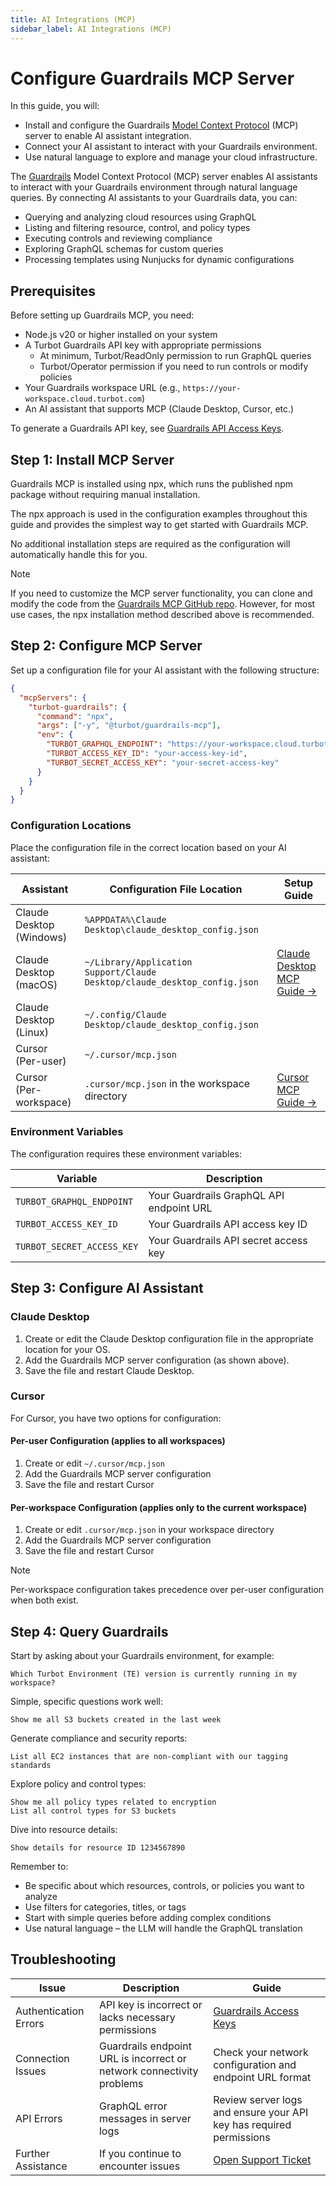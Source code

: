 ```yaml
---
title: AI Integrations (MCP)
sidebar_label: AI Integrations (MCP)
---
```


# Configure Guardrails MCP Server

In this guide, you will:

- Install and configure the Guardrails [Model Context Protocol](https://modelcontextprotocol.io) (MCP) server to enable AI assistant integration.
- Connect your AI assistant to interact with your Guardrails environment.
- Use natural language to explore and manage your cloud infrastructure.

The [Guardrails](https://turbot.com/guardrails) Model Context Protocol (MCP) server enables AI assistants to interact with your Guardrails environment through natural language queries. By connecting AI assistants to your Guardrails data, you can:

- Querying and analyzing cloud resources using GraphQL
- Listing and filtering resource, control, and policy types
- Executing controls and reviewing compliance
- Exploring GraphQL schemas for custom queries
- Processing templates using Nunjucks for dynamic configurations

## Prerequisites

Before setting up Guardrails MCP, you need:

- Node.js v20 or higher installed on your system
- A Turbot Guardrails API key with appropriate permissions
  - At minimum, Turbot/ReadOnly permission to run GraphQL queries
  - Turbot/Operator permission if you need to run controls or modify policies
- Your Guardrails workspace URL (e.g., `https://your-workspace.cloud.turbot.com`)
- An AI assistant that supports MCP (Claude Desktop, Cursor, etc.)

To generate a Guardrails API key, see [Guardrails API Access Keys](https://turbot.com/guardrails/docs/guides/using-guardrails/iam/access-keys#generate-a-new-guardrails-api-access-key).

## Step 1: Install MCP Server

Guardrails MCP is installed using npx, which runs the published npm package without requiring manual installation.

The npx approach is used in the configuration examples throughout this guide and provides the simplest way to get started with Guardrails MCP.

No additional installation steps are required as the configuration will automatically handle this for you.

> [!NOTE]
> If you need to customize the MCP server functionality, you can clone and modify the code from the [Guardrails MCP GitHub repo](https://github.com/turbot/guardrails-mcp). However, for most use cases, the npx installation method described above is recommended.

## Step 2: Configure MCP Server

Set up a configuration file for your AI assistant with the following structure:

```json
{
  "mcpServers": {
    "turbot-guardrails": {
      "command": "npx",
      "args": ["-y", "@turbot/guardrails-mcp"],
      "env": {
        "TURBOT_GRAPHQL_ENDPOINT": "https://your-workspace.cloud.turbot.com/api/latest/graphql",
        "TURBOT_ACCESS_KEY_ID": "your-access-key-id",
        "TURBOT_SECRET_ACCESS_KEY": "your-secret-access-key"
      }
    }
  }
}
```

### Configuration Locations

Place the configuration file in the correct location based on your AI assistant:

| Assistant                | Configuration File Location                                               | Setup Guide                                                                   |
| ------------------------ | ------------------------------------------------------------------------- | ----------------------------------------------------------------------------- |
| Claude Desktop (Windows) | `%APPDATA%\Claude Desktop\claude_desktop_config.json`                     |
| Claude Desktop (macOS)   | `~/Library/Application Support/Claude Desktop/claude_desktop_config.json` | [Claude Desktop MCP Guide →](https://modelcontextprotocol.io/quickstart/user) |
| Claude Desktop (Linux)   | `~/.config/Claude Desktop/claude_desktop_config.json`                     |
| Cursor (Per-user)        | `~/.cursor/mcp.json`                                                      |
| Cursor (Per-workspace)   | `.cursor/mcp.json` in the workspace directory                             | [Cursor MCP Guide →](https://docs.cursor.com/context/model-context-protocol)  |

### Environment Variables

The configuration requires these environment variables:

| Variable                   | Description                              |
| -------------------------- | ---------------------------------------- |
| `TURBOT_GRAPHQL_ENDPOINT`  | Your Guardrails GraphQL API endpoint URL |
| `TURBOT_ACCESS_KEY_ID`     | Your Guardrails API access key ID        |
| `TURBOT_SECRET_ACCESS_KEY` | Your Guardrails API secret access key    |

## Step 3: Configure AI Assistant

### Claude Desktop

1. Create or edit the Claude Desktop configuration file in the appropriate location for your OS.
2. Add the Guardrails MCP server configuration (as shown above).
3. Save the file and restart Claude Desktop.

### Cursor

For Cursor, you have two options for configuration:

#### Per-user Configuration (applies to all workspaces)

1. Create or edit `~/.cursor/mcp.json`
2. Add the Guardrails MCP server configuration
3. Save the file and restart Cursor

#### Per-workspace Configuration (applies only to the current workspace)

1. Create or edit `.cursor/mcp.json` in your workspace directory
2. Add the Guardrails MCP server configuration
3. Save the file and restart Cursor

> [!NOTE]
> Per-workspace configuration takes precedence over per-user configuration when both exist.

## Step 4: Query Guardrails

Start by asking about your Guardrails environment, for example:

```
Which Turbot Environment (TE) version is currently running in my workspace?
```

Simple, specific questions work well:

```
Show me all S3 buckets created in the last week
```

Generate compliance and security reports:

```
List all EC2 instances that are non-compliant with our tagging standards
```

Explore policy and control types:

```
Show me all policy types related to encryption
List all control types for S3 buckets
```

Dive into resource details:

```
Show details for resource ID 1234567890
```

Remember to:

- Be specific about which resources, controls, or policies you want to analyze
- Use filters for categories, titles, or tags
- Start with simple queries before adding complex conditions
- Use natural language – the LLM will handle the GraphQL translation

<!-- ## Next Steps

- Explore the [Turbot Guardrails documentation](https://turbot.com/guardrails/docs) for more information about Guardrails concepts
- Check out the [Guardrails Hub](https://hub.guardrails.turbot.com) for available policy packs
- Try the example prompts in the [Example Usage](#example-usage) section below -->

## Troubleshooting

| Issue                 | Description                                                           | Guide                                                                                                |
| --------------------- | --------------------------------------------------------------------- | ---------------------------------------------------------------------------------------------------- |
| Authentication Errors | API key is incorrect or lacks necessary permissions                   | [Guardrails Access Keys](https://turbot.com/guardrails/docs/guides/using-guardrails/iam/access-keys) |
| Connection Issues     | Guardrails endpoint URL is incorrect or network connectivity problems | Check your network configuration and endpoint URL format                                             |
| API Errors            | GraphQL error messages in server logs                                 | Review server logs and ensure your API key has required permissions                                  |
| Further Assistance    | If you continue to encounter issues                                   | [Open Support Ticket](https://support.turbot.com)                                                    |

